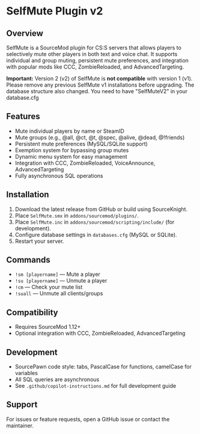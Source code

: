 # SelfMute Plugin v2

## Overview
SelfMute is a SourceMod plugin for CS:S servers that allows players to selectively mute other players in both text and voice chat. It supports individual and group muting, persistent mute preferences, and integration with popular mods like CCC, ZombieReloaded, and AdvancedTargeting.

**Important:** Version 2 (v2) of SelfMute is **not compatible** with version 1 (v1).
Please remove any previous SelfMute v1 installations before upgrading.
The database structure also changed.
You need to have "SelfMuteV2" in your database.cfg

## Features
- Mute individual players by name or SteamID
- Mute groups (e.g., @all, @ct, @t, @spec, @alive, @dead, @!friends)
- Persistent mute preferences (MySQL/SQLite support)
- Exemption system for bypassing group mutes
- Dynamic menu system for easy management
- Integration with CCC, ZombieReloaded, VoiceAnnounce, AdvancedTargeting
- Fully asynchronous SQL operations

## Installation
1. Download the latest release from GitHub or build using SourceKnight.
2. Place `SelfMute.smx` in `addons/sourcemod/plugins/`.
3. Place `SelfMute.inc` in `addons/sourcemod/scripting/include/` (for development).
4. Configure database settings in `databases.cfg` (MySQL or SQLite).
5. Restart your server.

## Commands
- `!sm [playername]` — Mute a player
- `!su [playername]` — Unmute a player
- `!cm` — Check your mute list
- `!suall` — Unmute all clients/groups

## Compatibility
- Requires SourceMod 1.12+
- Optional integration with CCC, ZombieReloaded, AdvancedTargeting

## Development
- SourcePawn code style: tabs, PascalCase for functions, camelCase for variables
- All SQL queries are asynchronous
- See `.github/copilot-instructions.md` for full development guide

## Support
For issues or feature requests, open a GitHub issue or contact the maintainer.
